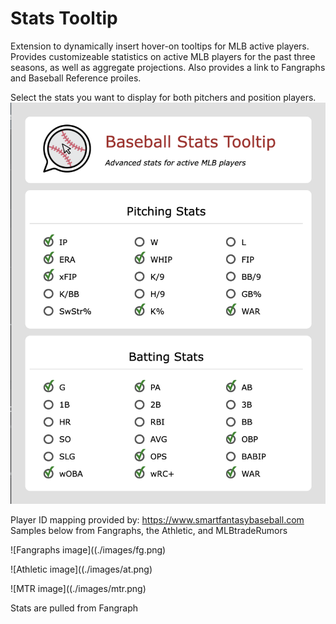 # Stats Tooltip
Extension to dynamically insert hover-on tooltips for MLB active players. Provides customizeable statistics on active MLB players for the past three seasons, as well as aggregate projections. Also provides a link to Fangraphs and Baseball Reference proiles.

Select the stats you want to display for both pitchers and position players.
![Settings for tooltip](./images/settings.png)

Player ID mapping provided by: https://www.smartfantasybaseball.com
Samples below from Fangraphs, the Athletic, and MLBtradeRumors

![Fangraphs image]((./images/fg.png)

![Athletic image]((./images/at.png)

![MTR image]((./images/mtr.png)

Stats are pulled from Fangraph
